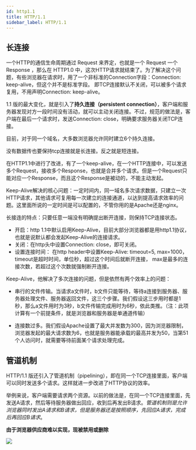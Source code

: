 ```yaml
---
id: http1.1
title: HTTP/1.1
sidebar_label: HTTP/1.1
---
```


## 长连接

一个HTTP的通信生命周期通过 Request 来界定，也就是一个 Request 一个 Response ，那么在 HTTP1.0 中，这次HTTP请求就结束了。为了解决这个问题，有些浏览器在请求时，用了一个非标准的Connection字段：Connection: keep-alive，但这个并不是标准字段。
即TCP连接默认不关闭，可以被多个请求复用，不用声明Connection: keep-alive。

1.1 版的最大变化，就是引入了**持久连接（persistent connection）**，客户端和服务器发现对方一段时间没有活动，就可以主动关闭连接。不过，规范的做法是，客户端在最后一个请求时，发送Connection: close，明确要求服务器关闭TCP连接。

目前，对于同一个域名，大多数浏览器允许同时建立6个持久连接。

没有数据传也要保持tcp连接就是长连接。反之就是短连接。

在HTTP1.1中进行了改进，有了一个keep-alive，在一个HTTP连接中，可以发送多个Request，接收多个Response，也就是合并多个请求。但是一个Request只能对应一个Response，而且这个Response是被动的，不能主动发起。

Keep-Alive解决的核心问题：一定时间内，同一域名多次请求数据，只建立一次HTTP请求，其他请求可复用每一次建立的连接通道，以达到提高请求效率的问题。这里面所说的一定时间是可以配置的，不管你用的是Apache还是nginx。

长接连的特点：只要任意一端没有明确提出断开连接，则保持TCP连接状态。

- 开启：http 1.1中默认启用Keep-Alive，目前大部分浏览器都是用http1.1协议，也就是说默认都会发起Keep-Alive的连接请求。
- 关闭：在http头中设置Connection: close，即可关闭。
- 设置连接时间： 在http header中设置Keep-Alive: timeout=5, max=1000， timeout是超时时间，单位秒，超过这个时间后就断开连接， max是最多的连接次数，若超过这个次数就强制断开连接。

Keep-Alive，他解决了多次连接的问题，但是依然有两个效率上的问题：

- 串行的文件传输。当请求a文件时，b文件只能等待，等待a连接到服务器、服务器处理文件、服务器返回文件，这三个步骤。我们假设这三步用时都是1秒，那么a文件用时为3秒，b文件传输完成用时为6秒，依此类推。（注：此项计算有一个前提条件，就是浏览器和服务器是单通道传输）

- 连接数过多。我们假设Apache设置了最大并发数为300，因为浏览器限制，浏览器发起的最大请求数为6，也就是服务器能承载的最高并发为50，当第51个人访问时，就需要等待前面某个请求处理完成。

## 管道机制
 HTTP/1.1 版还引入了管道机制（pipelining），即在同一个TCP连接里面，客户端可以同时发送多个请求。这样就进一步改进了HTTP协议的效率。

举例来说，客户端需要请求两个资源。以前的做法是，在同一个TCP连接里面，先发送A请求，然后等待服务器做出回应，收到后再发出B请求。*管道机制则是允许浏览器同时发出A请求和B请求，但是服务器还是按照顺序，先回应A请求，完成后再回应B请求*。

**由于浏览器供应商难以实现，现被禁用或删除**

![](https://cosmos-x.oss-cn-hangzhou.aliyuncs.com/RUc1N2.png)
